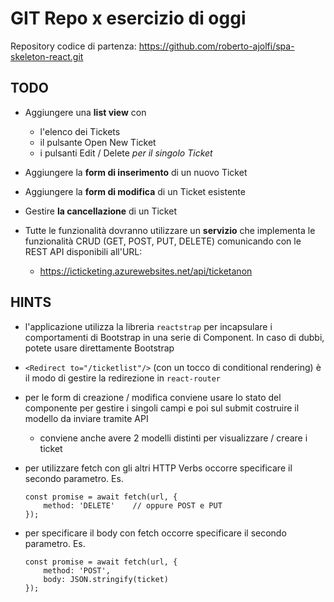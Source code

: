 GIT Repo x esercizio di oggi
===

Repository codice di partenza: https://github.com/roberto-ajolfi/spa-skeleton-react.git

TODO
----
- Aggiungere una **list view** con 
	- l'elenco dei Tickets
	- il pulsante Open New Ticket
	- i pulsanti Edit / Delete *per il singolo Ticket*

- Aggiungere la **form di inserimento** di un nuovo Ticket

- Aggiungere la **form di modifica** di un Ticket esistente

- Gestire **la cancellazione** di un Ticket

- Tutte le funzionalità dovranno utilizzare un **servizio** che implementa le funzionalità CRUD (GET, POST, PUT, DELETE) comunicando con le REST API disponibili all'URL:
	- https://icticketing.azurewebsites.net/api/ticketanon

HINTS
----
- l'applicazione utilizza la libreria `reactstrap` per incapsulare i comportamenti di Bootstrap in una serie di Component. In caso di dubbi, potete usare direttamente Bootstrap

- `<Redirect to="/ticketlist"/>` (con un tocco di conditional rendering) è il modo di gestire la redirezione in `react-router`

- per le form di creazione / modifica conviene usare lo stato del componente per gestire i singoli campi e poi sul submit costruire il modello da inviare tramite API
	- conviene anche avere 2 modelli distinti per visualizzare / creare i ticket

- per utilizzare fetch con gli altri HTTP Verbs occorre specificare il secondo parametro. Es.
	```
	const promise = await fetch(url, { 
		method: 'DELETE'	// oppure POST e PUT
	});
	```

- per specificare il body con fetch occorre specificare il secondo parametro. Es.
	```
	const promise = await fetch(url, { 
		method: 'POST',
		body: JSON.stringify(ticket)
	});
	```